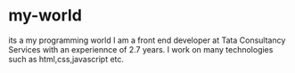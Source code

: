 # my-world
its a my programming world
I am a front end developer at Tata Consultancy Services with an experiennce of 2.7 years.
I work on many technologies such as html,css,javascript etc.
